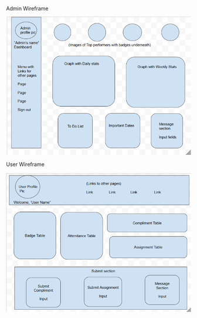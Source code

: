 Admin Wireframe

![Description](images/adminWireframe.png?raw=true)

User Wireframe

![Description](images/userWireframe.png?raw=true)
